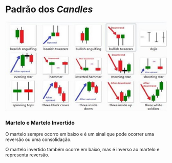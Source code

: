 # Padrão dos *Candles*

![Padrão dos candles](https://raw.githubusercontent.com/danilomartinelli/notebook/master/static/maxresdefault.jpg)
### Martelo e Martelo Invertido
O martelo sempre ocorro em baixo e é um sinal que pode ocorrer uma reversão ou uma consolidação.

O martelo invertido também ocorre em baixo, mas é inverso ao martelo e representa reversão.
<!--stackedit_data:
eyJoaXN0b3J5IjpbMTI5NTkzODk1MSwxMzI3MDA3NDgzLDY4Mj
M4NTc1N119
-->